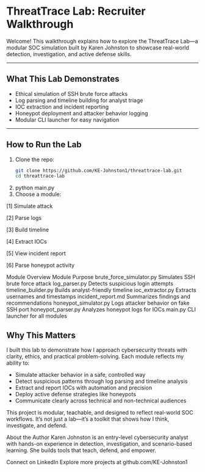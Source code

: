 # ThreatTrace Lab: Recruiter Walkthrough

Welcome! This walkthrough explains how to explore the ThreatTrace Lab—a modular SOC simulation built by Karen Johnston to showcase real-world detection, investigation, and active defense skills.

---

##  What This Lab Demonstrates

- Ethical simulation of SSH brute force attacks
- Log parsing and timeline building for analyst triage
- IOC extraction and incident reporting
- Honeypot deployment and attacker behavior logging
- Modular CLI launcher for easy navigation

---

##  How to Run the Lab

1. Clone the repo:
   ```bash
   git clone https://github.com/KE-Johnston1/threattrace-lab.git
   cd threattrace-lab

 2.  python main.py
 3.  Choose a module:

[1] Simulate attack

[2] Parse logs

[3] Build timeline

[4] Extract IOCs

[5] View incident report

[6] Parse honeypot activity

Module Overview
Module	Purpose
brute_force_simulator.py	Simulates SSH brute force attack
log_parser.py	Detects suspicious login attempts
timeline_builder.py	Builds analyst-friendly timeline
ioc_extractor.py	Extracts usernames and timestamps
incident_report.md	Summarizes findings and recommendations
honeypot_simulator.py	Logs attacker behavior on fake SSH port
honeypot_parser.py	Analyzes honeypot logs for IOCs
main.py	CLI launcher for all modules

##  Why This Matters

I built this lab to demonstrate how I approach cybersecurity threats with clarity, ethics, and practical problem-solving. Each module reflects my ability to:

- Simulate attacker behavior in a safe, controlled way
- Detect suspicious patterns through log parsing and timeline analysis
- Extract and report IOCs with automation and precision
- Deploy active defense strategies like honeypots
- Communicate clearly across technical and non-technical audiences

This project is modular, teachable, and designed to reflect real-world SOC workflows. It’s not just a lab—it’s a toolkit that shows how I think, investigate, and defend.


About the Author
Karen Johnston is an entry-level cybersecurity analyst with hands-on experience in detection, investigation, and scenario-based learning. She builds tools that teach, defend, and empower.

Connect on LinkedIn Explore more projects at github.com/KE-Johnston1


